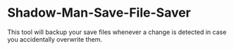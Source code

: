 # Shadow-Man-Save-File-Saver
This tool will backup your save files whenever a change is detected in case you accidentally overwrite them.

